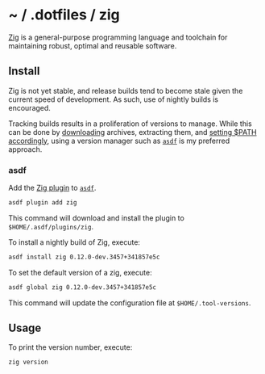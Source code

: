 # ~ / .dotfiles / zig

[Zig](https://ziglang.org/) is a general-purpose programming language and
toolchain for maintaining robust, optimal and reusable software.

## Install

Zig is not yet stable, and release builds tend to become stale given the current
speed of development.  As such, use of nightly builds is encouraged.

Tracking builds results in a proliferation of versions to manage.  While this
can be done by [downloading](https://ziglang.org/download/) archives, extracting
them, and [setting $PATH accordingly](https://ziglang.org/learn/getting-started/#direct-download),
using a version manager such as [`asdf`](https://asdf-vm.com/) is my preferred
approach.

### asdf

Add the [Zig plugin](https://github.com/cheetah/asdf-zig) to [`asdf`](../asdf/).

```sh
asdf plugin add zig
```

This command will download and install the plugin to `$HOME/.asdf/plugins/zig`.

To install a nightly build of Zig, execute:

```sh
asdf install zig 0.12.0-dev.3457+341857e5c
```

To set the default version of a zig, execute:

```sh
asdf global zig 0.12.0-dev.3457+341857e5c
```

This command will update the configuration file at `$HOME/.tool-versions`.

## Usage

To print the version number, execute:

```sh
zig version
```
